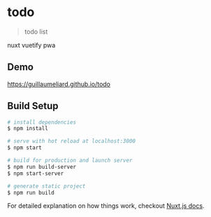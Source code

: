 # todo

> todo list

nuxt vuetify pwa 

## Demo
https://guillaumeliard.github.io/todo

## Build Setup

``` bash
# install dependencies
$ npm install

# serve with hot reload at localhost:3000
$ npm start

# build for production and launch server
$ npm run build-server
$ npm start-server

# generate static project
$ npm run build
```

For detailed explanation on how things work, checkout [Nuxt.js docs](https://nuxtjs.org).
